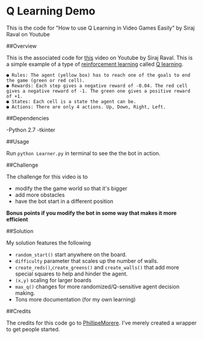 # Q Learning Demo

This is the code for "How to use Q Learning in Video Games Easily" by Siraj Raval on Youtube

##Overview

This is the associated code for [this](https://youtu.be/A5eihauRQvo) video on Youtube by Siraj Raval. This is a simple example of a type of [reinforcement learning](https://en.wikipedia.org/wiki/Reinforcement_learning)
called [Q learning](https://en.wikipedia.org/wiki/Q-learning).

	● Rules: The agent (yellow box) has to reach one of the goals to end the game (green or red cell).
	● Rewards: Each step gives a negative reward of -0.04. The red cell gives a negative reward of -1. The green one gives a positive reward of +1.
	● States: Each cell is a state the agent can be.
	● Actions: There are only 4 actions. Up, Down, Right, Left.

##Dependencies

-Python 2.7
-tkinter

##Usage

Run `python Learner.py` in terminal to see the the bot in action.

##Challenge

The challenge for this video is to

* modify the the game world so that it's bigger
* add more obstacles
* have the bot start in a different position

**Bonus points if you modify the bot in some way that makes it more efficient**

##Solution

My solution features the following

* `random_start()` start anywhere on the board.
* `difficulty` parameter that scales up the number of walls.
* `create_reds()`,`create_greens()` and `create_walls()` that add more special squares to help and hinder the agent.
* `(x,y)` scaling for larger boards
* `max_q()` changes for more randomized/Q-sensitive agent decision making.
* Tons more documentation (for my own learning)

##Credits

The credits for this code go to [PhillipeMorere](https://github.com/PhilippeMorere). I've merely created a wrapper to get people started.
